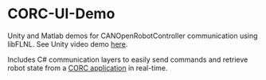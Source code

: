 # CORC-UI-Demo
Unity and Matlab demos for CANOpenRobotController communication using libFLNL. See Unity video demo [here](https://youtu.be/FnRh7yfBsK8).

Includes C# communication layers to easily send commands and retrieve robot state from a [CORC application](https://github.com/UniMelbHumanRoboticsLab/CANOpenRobotController) in real-time.

